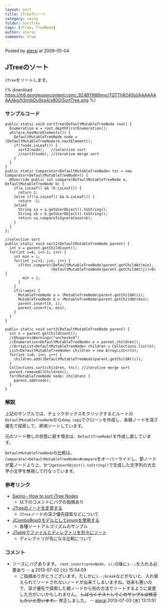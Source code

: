```yaml
---
layout: post
title: JTreeのソート
category: swing
folder: SortTree
tags: [JTree, TreeNode]
author: aterai
comments: true
---
```


Posted by [aterai](http://terai.xrea.jp/aterai.html) at 2009-05-04

## JTreeのソート
`JTree`をソートします。


{% download https://lh6.googleusercontent.com/_9Z4BYR88imo/TQTThR240sI/AAAAAAAAAkg/h3mIbDu9xa4/s800/SortTree.png %}

### サンプルコード
<pre class="prettyprint"><code>public static void sortTree(DefaultMutableTreeNode root) {
  Enumeration e = root.depthFirstEnumeration();
  while(e.hasMoreElements()) {
    DefaultMutableTreeNode node = (DefaultMutableTreeNode)e.nextElement();
    if(!node.isLeaf()) {
      sort2(node);   //selection sort
      //sort3(node); //iterative merge sort
    }
  }
}
public static Comparator&lt;DefaultMutableTreeNode&gt; tnc = new Comparator&lt;DefaultMutableTreeNode&gt;() {
  @Override public int compare(DefaultMutableTreeNode a, DefaultMutableTreeNode b) {
    if(a.isLeaf() &amp;&amp; !b.isLeaf()) {
      return 1;
    }else if(!a.isLeaf() &amp;&amp; b.isLeaf()) {
      return -1;
    }else{
      String sa = a.getUserObject().toString();
      String sb = b.getUserObject().toString();
      return sa.compareToIgnoreCase(sb);
    }
  }
};
</code></pre>

<pre class="prettyprint"><code>//selection sort
public static void sort2(DefaultMutableTreeNode parent) {
  int n = parent.getChildCount();
  for(int i=0; i&lt;n-1; i++) {
    int min = i;
    for(int j=i+1; j&lt;n; j++) {
      if(tnc.compare((DefaultMutableTreeNode)parent.getChildAt(min),
                     (DefaultMutableTreeNode)parent.getChildAt(j))&gt;0) {
        min = j;
      }
    }
    if(i!=min) {
      MutableTreeNode a = (MutableTreeNode)parent.getChildAt(i);
      MutableTreeNode b = (MutableTreeNode)parent.getChildAt(min);
      parent.insert(b, i);
      parent.insert(a, min);
    }
  }
}
</code></pre>

<pre class="prettyprint"><code>public static void sort3(DefaultMutableTreeNode parent) {
  int n = parent.getChildCount();
  //@SuppressWarnings("unchecked")
  //Enumeration&lt;DefaultMutableTreeNode&gt; e = parent.children();
  //ArrayList&lt;DefaultMutableTreeNode&gt; children = Collections.list(e);
  List&lt;DefaultMutableTreeNode&gt; children = new ArrayList&lt;&gt;(n);
  for(int i=0; i&lt;n; i++) {
    children.add((DefaultMutableTreeNode)parent.getChildAt(i));
  }
  Collections.sort(children, tnc); //iterative merge sort
  parent.removeAllChildren();
  for(MutableTreeNode node: children) {
    parent.add(node);
  }
}
</code></pre>

### 解説
上記のサンプルでは、チェックボックスをクリックするとルートの`DefaultMutableTreeNode`から`deep copy`でクローンを作成し、各親ノードを深さ優先で探索して、昇順ソートしています。

元のソート無しの状態に戻す場合は、`DefaultTreeModel`を作成し直しています。

`DefaultMutableTreeNode`の比較は、`Comparator<DefaultMutableTreeNode>#compare`をオーバーライドし、節ノードが葉ノードより上、かつ`getUserObject().toString()`で生成した文字列の大文字小文字を無視して行なっています。

### 参考リンク
- [Swing - How to sort jTree Nodes](https://forums.oracle.com/thread/1355435)
    - 以下のコメントにバグの指摘あり
- [JTreeのノードを走査する](http://terai.xrea.jp/Swing/TraverseAllNodes.html)
    - `JTree`ノードの深さ優先探索などについて
- [JComboBoxのモデルとしてenumを使用する](http://terai.xrea.jp/Swing/SortingAnimations.html)
    - 各種ソートアルゴリズムのサンプル
- [JTableでファイルとディレクトリを別々にソート](http://terai.xrea.jp/Swing/FileDirectoryComparator.html)
    - ディレクトリが先になる比較について

<!-- dummy comment line for breaking list -->

### コメント
- ソースにバグあります。 `root.insert(prevNode, i);`の後に`i--;`を入れる必要あり -- [a](http://terai.xrea.jp/a.html) 2013-07-02 (火) 15:54:09
    - ご指摘ありがとうございます。たしかに`i--;break`などがないと、入れ替えられてソートされないノードが出来てしまいますね。効率も悪いので、深さ優先で探索した親ノードから別の方法でソートするように変更した方がいいかもしれません。 ~~しばらくテストしてこのサンプルは修正したいと思います。~~ 修正しました。 -- [aterai](http://terai.xrea.jp/aterai.html) 2013-07-03 (水) 13:11:51

<!-- dummy comment line for breaking list -->

